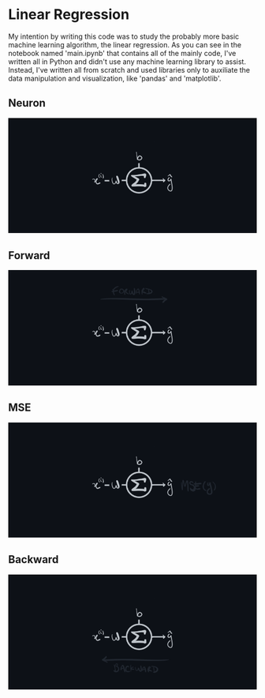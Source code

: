 # Linear Regression
My intention by writing this code was to study the probably more basic machine learning algorithm, the linear regression. As you can see in the notebook named 'main.ipynb' that contains all of the mainly code, I've written all in Python and didn't use any machine learning library to assist. Instead, I've written all from scratch and used libraries only to auxiliate the data manipulation and visualization, like 'pandas' and 'matplotlib'. 


## Neuron
![neuron](/images/neuron.png)

## Forward
![forward](/images/forward.png)

## MSE
![mse](/images/mse.png)

## Backward
![backward](/images/backward.png)